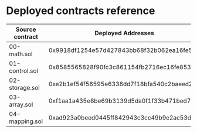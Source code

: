 # Deployed contracts reference

| Source contract | Deployed Addresses                         |
| --------------- | ------------------------------------------ |
| 00-math.sol     | 0x9918df1254e57d427843bb68f32b062ea16fe586 |
| 01-control.sol  | 0x8585565828f90fc3c861154fb2716ec16fe853f7 |
| 02-storage.sol  | 0xe2b1ef54f56595e6338dd7f18bfa540c2baeed2a |
| 03-array.sol    | 0xf1aa1a435e8be69b3139d5da0f1f33b471bed7ee |
| 04-mapping.sol  | 0xad923a0beed0445ff842943c3cc49b9e2ac53d11 |
